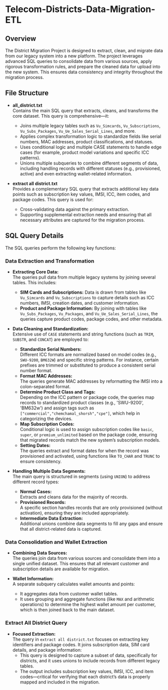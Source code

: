 # Telecom-Districts-Data-Migration-ETL

## Overview

The District Migration Project is designed to extract, clean, and migrate data from our legacy system into a new platform. The project leverages advanced SQL queries to consolidate data from various sources, apply rigorous transformation rules, and prepare the cleaned data for upload into the new system. This ensures data consistency and integrity throughout the migration process.

## File Structure

- **all_district.txt**  
  Contains the main SQL query that extracts, cleans, and transforms the core dataset. This query is comprehensive—it:
  - Joins multiple legacy tables such as `Vu_Simcards`, `Vu_Subscriptions`, `Vu_Subs_Packages`, `Vu_Ue_Sales_Serial_Lines`, and more.
  - Applies complex transformation logic to standardize fields like serial numbers, MAC addresses, product classifications, and statuses.
  - Uses conditional logic and multiple CASE statements to handle edge cases (for example, product model variations and specific ICC patterns).
  - Unions multiple subqueries to combine different segments of data, including handling records with different statuses (e.g., provisioned, active) and even extracting wallet-related information.

- **extract all district.txt**  
  Provides a complementary SQL query that extracts additional key data points such as subscription key values, IMSI, ICC, item codes, and package codes. This query is used for:
  - Cross-validating data against the primary extraction.
  - Supporting supplemental extraction needs and ensuring that all necessary attributes are captured for the migration process.

## SQL Query Details

The SQL queries perform the following key functions:

### Data Extraction and Transformation

- **Extracting Core Data:**  
  The queries pull data from multiple legacy systems by joining several tables. This includes:
  - **SIM Cards and Subscriptions:** Data is drawn from tables like `Vu_Simcards` and `Vu_Subscriptions` to capture details such as ICC numbers, IMSI, creation dates, and customer information.
  - **Product and Package Information:** By joining with tables like `Vu_Subs_Packages`, `Vu_Packages`, and `Vu_Ue_Sales_Serial_Lines`, the queries capture product codes, package codes, and other metadata.

- **Data Cleaning and Standardization:**  
  Extensive use of `CASE` statements and string functions (such as `TRIM`, `SUBSTR`, and `CONCAT`) are employed to:
  - **Standardize Serial Numbers:**  
    Different ICC formats are normalized based on model codes (e.g., `SWU-9200`, `BM632W`) and specific string patterns. For instance, certain prefixes are trimmed or substituted to produce a consistent serial number format.
  - **Format MAC Addresses:**  
    The queries generate MAC addresses by reformatting the IMSI into a colon-separated format.
  - **Determine Product Class and Tags:**  
    Depending on the ICC pattern or package code, the queries map records to standardized product classes (e.g., 'SWU-9200', 'BM632w') and assign tags such as `["commercial","chemchamal_shorsh","cpe"]`, which help in categorizing the devices.
  - **Map Subscription Codes:**  
    Conditional logic is used to assign subscription codes like `basic`, `super`, or `premium_unlimited` based on the package code, ensuring that migrated records match the new system’s subscription models.
  - **Setting Dates:**  
    The queries extract and format dates for when the record was provisioned and activated, using functions like `TO_CHAR` and `TRUNC` to ensure consistency.

- **Handling Multiple Data Segments:**  
  The main query is structured in segments (using `UNION`) to address different record types:
  - **Normal Cases:**  
    Extracts and cleans data for the majority of records.
  - **Provisioned Records:**  
    A specific section handles records that are only provisioned (without activation), ensuring they are included appropriately.
  - **Intermediate Data Extraction:**  
    Additional unions combine data segments to fill any gaps and ensure that all district-related data is captured.

### Data Consolidation and Wallet Extraction

- **Combining Data Sources:**  
  The queries join data from various sources and consolidate them into a single unified dataset. This ensures that all relevant customer and subscription details are available for migration.
  
- **Wallet Information:**  
  A separate subquery calculates wallet amounts and points:
  - It aggregates data from customer wallet tables.
  - It uses grouping and aggregate functions (like `MAX` and arithmetic operations) to determine the highest wallet amount per customer, which is then joined back to the main dataset.
  
### Extract All District Query

- **Focused Extraction:**  
  The query in `extract all district.txt` focuses on extracting key identifiers and package codes. It joins subscription data, SIM card details, and package information:
  - This query is designed to capture a subset of data, specifically for districts, and it uses unions to include records from different legacy tables.
  - The output includes subscription key values, IMSI, ICC, and item codes—critical for verifying that each district’s data is properly mapped and included in the migration.

